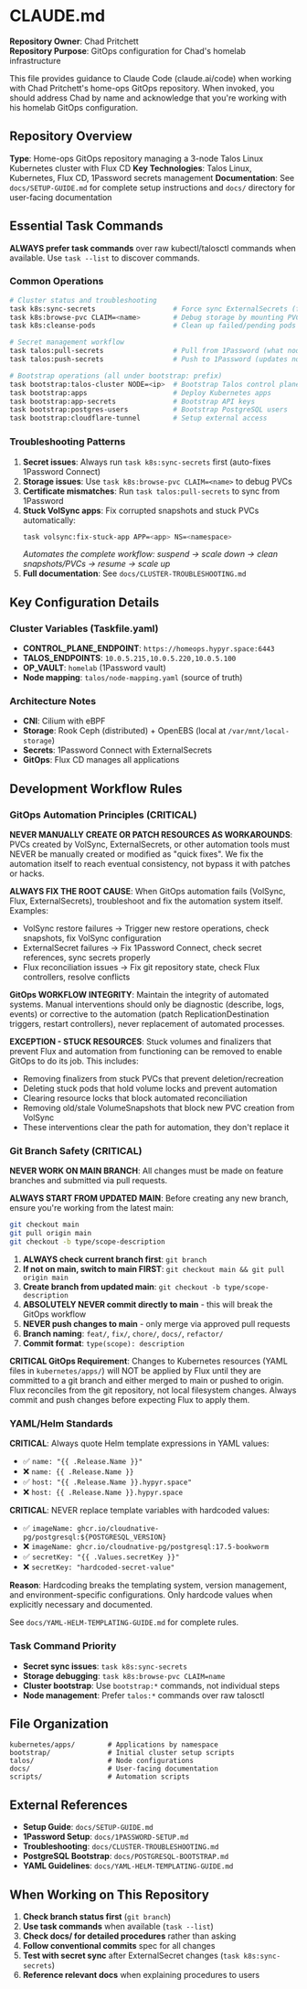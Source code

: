 # CLAUDE.md

**Repository Owner**: Chad Pritchett  
**Repository Purpose**: GitOps configuration for Chad's homelab infrastructure

This file provides guidance to Claude Code (claude.ai/code) when working with Chad Pritchett's home-ops GitOps repository. When invoked, you should address Chad by name and acknowledge that you're working with his homelab GitOps configuration.

## Repository Overview

**Type**: Home-ops GitOps repository managing a 3-node Talos Linux Kubernetes cluster with Flux CD
**Key Technologies**: Talos Linux, Kubernetes, Flux CD, 1Password secrets management
**Documentation**: See `docs/SETUP-GUIDE.md` for complete setup instructions and `docs/` directory for user-facing documentation

## Essential Task Commands

**ALWAYS prefer task commands** over raw kubectl/talosctl commands when available. Use `task --list` to discover commands.

### Common Operations

```bash
# Cluster status and troubleshooting
task k8s:sync-secrets                   # Force sync ExternalSecrets (fixes most issues)
task k8s:browse-pvc CLAIM=<name>        # Debug storage by mounting PVC
task k8s:cleanse-pods                   # Clean up failed/pending pods

# Secret management workflow
task talos:pull-secrets                 # Pull from 1Password (what nodes use)
task talos:push-secrets                 # Push to 1Password (updates nodes)

# Bootstrap operations (all under bootstrap: prefix)
task bootstrap:talos-cluster NODE=<ip>  # Bootstrap Talos control plane
task bootstrap:apps                     # Deploy Kubernetes apps
task bootstrap:app-secrets              # Bootstrap API keys
task bootstrap:postgres-users           # Bootstrap PostgreSQL users
task bootstrap:cloudflare-tunnel        # Setup external access
```

### Troubleshooting Patterns

1. **Secret issues**: Always run `task k8s:sync-secrets` first (auto-fixes 1Password Connect)
2. **Storage issues**: Use `task k8s:browse-pvc CLAIM=<name>` to debug PVCs
3. **Certificate mismatches**: Run `task talos:pull-secrets` to sync from 1Password
4. **Stuck VolSync apps**: Fix corrupted snapshots and stuck PVCs automatically:
   ```bash
   task volsync:fix-stuck-app APP=<app> NS=<namespace>
   ```
   _Automates the complete workflow: suspend → scale down → clean snapshots/PVCs → resume → scale up_
5. **Full documentation**: See `docs/CLUSTER-TROUBLESHOOTING.md`

## Key Configuration Details

### Cluster Variables (Taskfile.yaml)

- **CONTROL_PLANE_ENDPOINT**: `https://homeops.hypyr.space:6443`
- **TALOS_ENDPOINTS**: `10.0.5.215,10.0.5.220,10.0.5.100`
- **OP_VAULT**: `homelab` (1Password vault)
- **Node mapping**: `talos/node-mapping.yaml` (source of truth)

### Architecture Notes

- **CNI**: Cilium with eBPF
- **Storage**: Rook Ceph (distributed) + OpenEBS (local at `/var/mnt/local-storage`)
- **Secrets**: 1Password Connect with ExternalSecrets
- **GitOps**: Flux CD manages all applications

## Development Workflow Rules

### GitOps Automation Principles (CRITICAL)

**NEVER MANUALLY CREATE OR PATCH RESOURCES AS WORKAROUNDS**: PVCs created by VolSync, ExternalSecrets, or other automation tools must NEVER be manually created or modified as "quick fixes". We fix the automation itself to reach eventual consistency, not bypass it with patches or hacks.

**ALWAYS FIX THE ROOT CAUSE**: When GitOps automation fails (VolSync, Flux, ExternalSecrets), troubleshoot and fix the automation system itself. Examples:

- VolSync restore failures → Trigger new restore operations, check snapshots, fix VolSync configuration
- ExternalSecret failures → Fix 1Password Connect, check secret references, sync secrets properly
- Flux reconciliation issues → Fix git repository state, check Flux controllers, resolve conflicts

**GitOps WORKFLOW INTEGRITY**: Maintain the integrity of automated systems. Manual interventions should only be diagnostic (describe, logs, events) or corrective to the automation (patch ReplicationDestination triggers, restart controllers), never replacement of automated processes.

**EXCEPTION - STUCK RESOURCES**: Stuck volumes and finalizers that prevent Flux and automation from functioning can be removed to enable GitOps to do its job. This includes:

- Removing finalizers from stuck PVCs that prevent deletion/recreation
- Deleting stuck pods that hold volume locks and prevent automation
- Clearing resource locks that block automated reconciliation
- Removing old/stale VolumeSnapshots that block new PVC creation from VolSync
- These interventions clear the path for automation, they don't replace it

### Git Branch Safety (CRITICAL)

**NEVER WORK ON MAIN BRANCH**: All changes must be made on feature branches and submitted via pull requests.

**ALWAYS START FROM UPDATED MAIN**: Before creating any new branch, ensure you're working from the latest main:

```bash
git checkout main
git pull origin main
git checkout -b type/scope-description
```

1. **ALWAYS check current branch first**: `git branch`
2. **If not on main, switch to main FIRST**: `git checkout main && git pull origin main`
3. **Create branch from updated main**: `git checkout -b type/scope-description`
4. **ABSOLUTELY NEVER commit directly to main** - this will break the GitOps workflow
5. **NEVER push changes to main** - only merge via approved pull requests
6. **Branch naming**: `feat/`, `fix/`, `chore/`, `docs/`, `refactor/`
7. **Commit format**: `type(scope): description`

**CRITICAL GitOps Requirement**: Changes to Kubernetes resources (YAML files in `kubernetes/apps/`) will NOT be applied by Flux until they are committed to a git branch and either merged to main or pushed to origin. Flux reconciles from the git repository, not local filesystem changes. Always commit and push changes before expecting Flux to apply them.

### YAML/Helm Standards

**CRITICAL**: Always quote Helm template expressions in YAML values:

- ✅ `name: "{{ .Release.Name }}"`
- ❌ `name: {{ .Release.Name }}`
- ✅ `host: "{{ .Release.Name }}.hypyr.space"`
- ❌ `host: {{ .Release.Name }}.hypyr.space`

**CRITICAL**: NEVER replace template variables with hardcoded values:

- ✅ `imageName: ghcr.io/cloudnative-pg/postgresql:${POSTGRESQL_VERSION}`
- ❌ `imageName: ghcr.io/cloudnative-pg/postgresql:17.5-bookworm`
- ✅ `secretKey: "{{ .Values.secretKey }}"`
- ❌ `secretKey: "hardcoded-secret-value"`

**Reason**: Hardcoding breaks the templating system, version management, and environment-specific configurations. Only hardcode values when explicitly necessary and documented.

See `docs/YAML-HELM-TEMPLATING-GUIDE.md` for complete rules.

### Task Command Priority

- **Secret sync issues**: `task k8s:sync-secrets`
- **Storage debugging**: `task k8s:browse-pvc CLAIM=name`
- **Cluster bootstrap**: Use `bootstrap:*` commands, not individual steps
- **Node management**: Prefer `talos:*` commands over raw talosctl

## File Organization

```
kubernetes/apps/        # Applications by namespace
bootstrap/              # Initial cluster setup scripts
talos/                  # Node configurations
docs/                   # User-facing documentation
scripts/                # Automation scripts
```

## External References

- **Setup Guide**: `docs/SETUP-GUIDE.md`
- **1Password Setup**: `docs/1PASSWORD-SETUP.md`
- **Troubleshooting**: `docs/CLUSTER-TROUBLESHOOTING.md`
- **PostgreSQL Bootstrap**: `docs/POSTGRESQL-BOOTSTRAP.md`
- **YAML Guidelines**: `docs/YAML-HELM-TEMPLATING-GUIDE.md`

## When Working on This Repository

1. **Check branch status first** (`git branch`)
2. **Use task commands** when available (`task --list`)
3. **Check docs/ for detailed procedures** rather than asking
4. **Follow conventional commits** spec for all changes
5. **Test with secret sync** after ExternalSecret changes (`task k8s:sync-secrets`)
6. **Reference relevant docs** when explaining procedures to users
